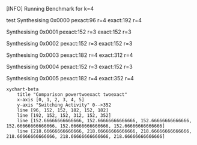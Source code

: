 [INFO] Running Benchmark for k=4

test
Synthesising 0x0000 pexact:96 r=4 exact:192 r=4

Synthesising 0x0001 pexact:152 r=3 exact:152 r=3

Synthesising 0x0002 pexact:152 r=3 exact:152 r=3

Synthesising 0x0003 pexact:182 r=4 exact:312 r=4

Synthesising 0x0004 pexact:152 r=3 exact:152 r=3

Synthesising 0x0005 pexact:182 r=4 exact:352 r=4

```mermaid
xychart-beta
    title "Comparison powertwoexact twoexact"
    x-axis [0, 1, 2, 3, 4, 5]
    y-axis "Switching Activity" 0-->352
    line [96, 152, 152, 182, 152, 182]
    line [192, 152, 152, 312, 152, 352]
    line [152.66666666666666, 152.66666666666666, 152.66666666666666, 152.66666666666666, 152.66666666666666, 152.66666666666666]
    line [218.66666666666666, 218.66666666666666, 218.66666666666666, 218.66666666666666, 218.66666666666666, 218.66666666666666]
```

